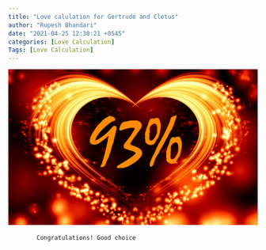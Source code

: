 ```yaml
---
title: "Love calulation for Gertrude and Cletus"
author: "Rupesh Bhandari"
date: "2021-04-25 12:30:21 +0545"
categories: [Love Calculation]
Tags: [Love Calculation]
---
```


![Match Picture](/assets/img/lovecal/Gertrude-Cletus.jpg)

            Congratulations! Good choice
    